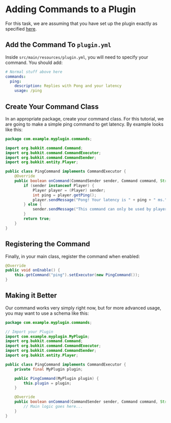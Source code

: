 # Adding Commands to a Plugin

For this task, we are assuming that you have set up the plugin exactly as specified [here](/#/computing/minecraft/Setting-Up-a-Minecraft-Plugin).

## Add the Command To `plugin.yml`
Inside `src/main/resources/plugin.yml`, you will need to specify your command. You should add:

```yml
# Normal stuff above here
commands:
  ping:
    description: Replies with Pong and your latency
    usage: /ping
```

## Create Your Command Class
In an appropriate package, create your command class. For this tutorial, we are going to make a simple ping command to get latency. By example looks like this:

```java
package com.example.myplugin.commands;

import org.bukkit.command.Command;
import org.bukkit.command.CommandExecutor;
import org.bukkit.command.CommandSender;
import org.bukkit.entity.Player;

public class PingCommand implements CommandExecutor {
    @Override
    public boolean onCommand(CommandSender sender, Command command, String label, String[] args) {
        if (sender instanceof Player) {
            Player player = (Player) sender;
            int ping = player.getPing();
            player.sendMessage("Pong! Your latency is " + ping + " ms.");
        } else {
            sender.sendMessage("This command can only be used by players.");
        }
        return true;
    }
}
```

## Registering the Command

Finally, in your main class, register the command when enabled:

```java
@Override
public void onEnable() {
    this.getCommand("ping").setExecutor(new PingCommand());
}
```

## Making it Better

Our command works very simply right now, but for more advanced usage, you may want to use a schema like this:

```java
package com.example.myplugin.commands;

// Import your Plugin
import com.example.myplugin.MyPlugin;
import org.bukkit.command.Command;
import org.bukkit.command.CommandExecutor;
import org.bukkit.command.CommandSender;
import org.bukkit.entity.Player;

public class PingCommand implements CommandExecutor {
    private final MyPlugin plugin;

    public PingCommand(MyPlugin plugin) {
        this.plugin = plugin;
    }

    @Override
    public boolean onCommand(CommandSender sender, Command command, String label, String[] args) {
        // Main logic goes here...
    }
}
```